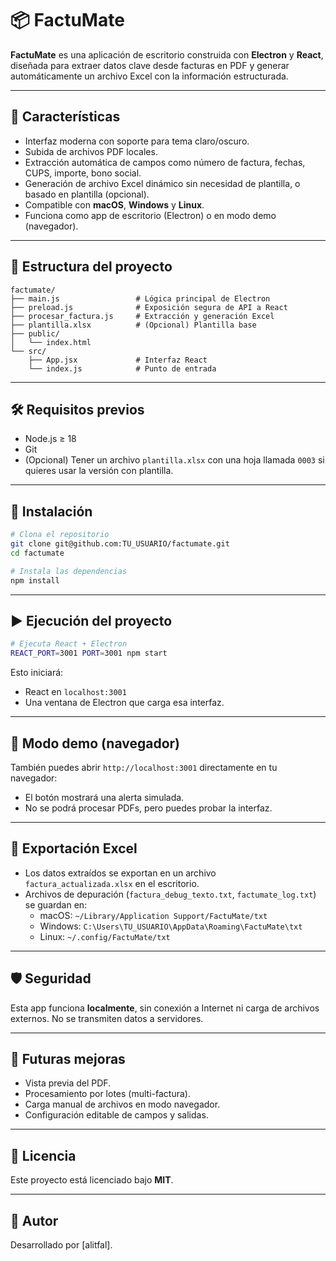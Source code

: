 # 📦 FactuMate

**FactuMate** es una aplicación de escritorio construida con **Electron** y **React**, diseñada para extraer datos clave desde facturas en PDF y generar automáticamente un archivo Excel con la información estructurada.

---

## 🚀 Características

* Interfaz moderna con soporte para tema claro/oscuro.
* Subida de archivos PDF locales.
* Extracción automática de campos como número de factura, fechas, CUPS, importe, bono social.
* Generación de archivo Excel dinámico sin necesidad de plantilla, o basado en plantilla (opcional).
* Compatible con **macOS**, **Windows** y **Linux**.
* Funciona como app de escritorio (Electron) o en modo demo (navegador).

---

## 📁 Estructura del proyecto

```
factumate/
├── main.js                 # Lógica principal de Electron
├── preload.js              # Exposición segura de API a React
├── procesar_factura.js     # Extracción y generación Excel
├── plantilla.xlsx          # (Opcional) Plantilla base
├── public/
│   └── index.html
└── src/
    ├── App.jsx             # Interfaz React
    └── index.js            # Punto de entrada
```

---

## 🛠 Requisitos previos

* Node.js ≥ 18
* Git
* (Opcional) Tener un archivo `plantilla.xlsx` con una hoja llamada `0003` si quieres usar la versión con plantilla.

---

## 🔧 Instalación

```bash
# Clona el repositorio
git clone git@github.com:TU_USUARIO/factumate.git
cd factumate

# Instala las dependencias
npm install
```

---

## ▶️ Ejecución del proyecto

```bash
# Ejecuta React + Electron
REACT_PORT=3001 PORT=3001 npm start
```

Esto iniciará:

* React en `localhost:3001`
* Una ventana de Electron que carga esa interfaz.

---

## 🧪 Modo demo (navegador)

También puedes abrir `http://localhost:3001` directamente en tu navegador:

* El botón mostrará una alerta simulada.
* No se podrá procesar PDFs, pero puedes probar la interfaz.

---

## 🧾 Exportación Excel

* Los datos extraídos se exportan en un archivo `factura_actualizada.xlsx` en el escritorio.
* Archivos de depuración (`factura_debug_texto.txt`, `factumate_log.txt`) se guardan en:
  * macOS: `~/Library/Application Support/FactuMate/txt`
  * Windows: `C:\Users\TU_USUARIO\AppData\Roaming\FactuMate\txt`
  * Linux: `~/.config/FactuMate/txt`

---

## 🛡 Seguridad

Esta app funciona **localmente**, sin conexión a Internet ni carga de archivos externos. No se transmiten datos a servidores.

---

## 📌 Futuras mejoras

* Vista previa del PDF.
* Procesamiento por lotes (multi-factura).
* Carga manual de archivos en modo navegador.
* Configuración editable de campos y salidas.

---

## 📃 Licencia

Este proyecto está licenciado bajo **MIT**.

---

## 🤝 Autor

Desarrollado por [alitfal].
